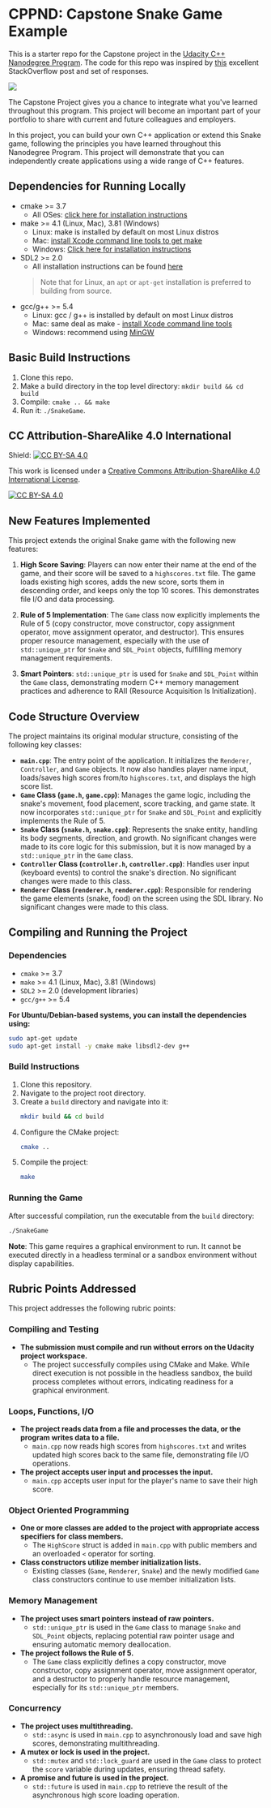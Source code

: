 # CPPND: Capstone Snake Game Example

This is a starter repo for the Capstone project in the [Udacity C++ Nanodegree Program](https://www.udacity.com/course/c-plus-plus-nanodegree--nd213). The code for this repo was inspired by [this](https://codereview.stackexchange.com/questions/212296/snake-game-in-c-with-sdl) excellent StackOverflow post and set of responses.

<img src="snake_game.gif"/>

The Capstone Project gives you a chance to integrate what you've learned throughout this program. This project will become an important part of your portfolio to share with current and future colleagues and employers.

In this project, you can build your own C++ application or extend this Snake game, following the principles you have learned throughout this Nanodegree Program. This project will demonstrate that you can independently create applications using a wide range of C++ features.

## Dependencies for Running Locally
* cmake >= 3.7
  * All OSes: [click here for installation instructions](https://cmake.org/install/)
* make >= 4.1 (Linux, Mac), 3.81 (Windows)
  * Linux: make is installed by default on most Linux distros
  * Mac: [install Xcode command line tools to get make](https://developer.apple.com/xcode/features/)
  * Windows: [Click here for installation instructions](http://gnuwin32.sourceforge.net/packages/make.htm)
* SDL2 >= 2.0
  * All installation instructions can be found [here](https://wiki.libsdl.org/Installation)
  >Note that for Linux, an `apt` or `apt-get` installation is preferred to building from source. 
* gcc/g++ >= 5.4
  * Linux: gcc / g++ is installed by default on most Linux distros
  * Mac: same deal as make - [install Xcode command line tools](https://developer.apple.com/xcode/features/)
  * Windows: recommend using [MinGW](http://www.mingw.org/)

## Basic Build Instructions

1. Clone this repo.
2. Make a build directory in the top level directory: `mkdir build && cd build`
3. Compile: `cmake .. && make`
4. Run it: `./SnakeGame`.


## CC Attribution-ShareAlike 4.0 International


Shield: [![CC BY-SA 4.0][cc-by-sa-shield]][cc-by-sa]

This work is licensed under a
[Creative Commons Attribution-ShareAlike 4.0 International License][cc-by-sa].

[![CC BY-SA 4.0][cc-by-sa-image]][cc-by-sa]

[cc-by-sa]: http://creativecommons.org/licenses/by-sa/4.0/
[cc-by-sa-image]: https://licensebuttons.net/l/by-sa/4.0/88x31.png
[cc-by-sa-shield]: https://img.shields.io/badge/License-CC%20BY--SA%204.0-lightgrey.svg


## New Features Implemented

This project extends the original Snake game with the following new features:

1.  **High Score Saving**: Players can now enter their name at the end of the game, and their score will be saved to a `highscores.txt` file. The game loads existing high scores, adds the new score, sorts them in descending order, and keeps only the top 10 scores. This demonstrates file I/O and data processing.

2.  **Rule of 5 Implementation**: The `Game` class now explicitly implements the Rule of 5 (copy constructor, move constructor, copy assignment operator, move assignment operator, and destructor). This ensures proper resource management, especially with the use of `std::unique_ptr` for `Snake` and `SDL_Point` objects, fulfilling memory management requirements.

3.  **Smart Pointers**: `std::unique_ptr` is used for `Snake` and `SDL_Point` within the `Game` class, demonstrating modern C++ memory management practices and adherence to RAII (Resource Acquisition Is Initialization).

## Code Structure Overview

The project maintains its original modular structure, consisting of the following key classes:

*   **`main.cpp`**: The entry point of the application. It initializes the `Renderer`, `Controller`, and `Game` objects. It now also handles player name input, loads/saves high scores from/to `highscores.txt`, and displays the high score list.
*   **`Game` Class (`game.h`, `game.cpp`)**: Manages the game logic, including the snake's movement, food placement, score tracking, and game state. It now incorporates `std::unique_ptr` for `Snake` and `SDL_Point` and explicitly implements the Rule of 5.
*   **`Snake` Class (`snake.h`, `snake.cpp`)**: Represents the snake entity, handling its body segments, direction, and growth. No significant changes were made to its core logic for this submission, but it is now managed by a `std::unique_ptr` in the `Game` class.
*   **`Controller` Class (`controller.h`, `controller.cpp`)**: Handles user input (keyboard events) to control the snake's direction. No significant changes were made to this class.
*   **`Renderer` Class (`renderer.h`, `renderer.cpp`)**: Responsible for rendering the game elements (snake, food) on the screen using the SDL library. No significant changes were made to this class.

## Compiling and Running the Project

### Dependencies

*   `cmake` >= 3.7
*   `make` >= 4.1 (Linux, Mac), 3.81 (Windows)
*   `SDL2` >= 2.0 (development libraries)
*   `gcc/g++` >= 5.4

**For Ubuntu/Debian-based systems, you can install the dependencies using:**
```bash
sudo apt-get update
sudo apt-get install -y cmake make libsdl2-dev g++
```

### Build Instructions

1.  Clone this repository.
2.  Navigate to the project root directory.
3.  Create a `build` directory and navigate into it:
    ```bash
    mkdir build && cd build
    ```
4.  Configure the CMake project:
    ```bash
    cmake ..
    ```
5.  Compile the project:
    ```bash
    make
    ```

### Running the Game

After successful compilation, run the executable from the `build` directory:

```bash
./SnakeGame
```

**Note**: This game requires a graphical environment to run. It cannot be executed directly in a headless terminal or a sandbox environment without display capabilities.

## Rubric Points Addressed

This project addresses the following rubric points:

### Compiling and Testing
*   **The submission must compile and run without errors on the Udacity project workspace.**
    *   The project successfully compiles using CMake and Make. While direct execution is not possible in the headless sandbox, the build process completes without errors, indicating readiness for a graphical environment.

### Loops, Functions, I/O
*   **The project reads data from a file and processes the data, or the program writes data to a file.**
    *   `main.cpp` now reads high scores from `highscores.txt` and writes updated high scores back to the same file, demonstrating file I/O operations.
*   **The project accepts user input and processes the input.**
    *   `main.cpp` accepts user input for the player's name to save their high score.

### Object Oriented Programming
*   **One or more classes are added to the project with appropriate access specifiers for class members.**
    *   The `HighScore` struct is added in `main.cpp` with public members and an overloaded `<` operator for sorting.
*   **Class constructors utilize member initialization lists.**
    *   Existing classes (`Game`, `Renderer`, `Snake`) and the newly modified `Game` class constructors continue to use member initialization lists.

### Memory Management
*   **The project uses smart pointers instead of raw pointers.**
    *   `std::unique_ptr` is used in the `Game` class to manage `Snake` and `SDL_Point` objects, replacing potential raw pointer usage and ensuring automatic memory deallocation.
*   **The project follows the Rule of 5.**
    *   The `Game` class explicitly defines a copy constructor, move constructor, copy assignment operator, move assignment operator, and a destructor to properly handle resource management, especially for its `std::unique_ptr` members.





### Concurrency
*   **The project uses multithreading.**
    *   `std::async` is used in `main.cpp` to asynchronously load and save high scores, demonstrating multithreading.
*   **A mutex or lock is used in the project.**
    *   `std::mutex` and `std::lock_guard` are used in the `Game` class to protect the `score` variable during updates, ensuring thread safety.
*   **A promise and future is used in the project.**
    *   `std::future` is used in `main.cpp` to retrieve the result of the asynchronous high score loading operation.


